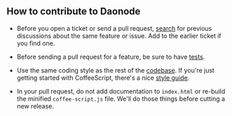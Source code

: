 ## How to contribute to Daonode

* Before you open a ticket or send a pull request, [search](https://github.com/jashkenas/coffee-script/issues) for previous discussions about the same feature or issue. Add to the earlier ticket if you find one.

* Before sending a pull request for a feature, be sure to have [tests](https://github.com/jashkenas/coffee-script/tree/master/test).

* Use the same coding style as the rest of the [codebase](https://github.com/jashkenas/coffee-script/tree/master/src). If you're just getting started with CoffeeScript, there's a nice [style guide](https://github.com/polarmobile/coffeescript-style-guide).

* In your pull request, do not add documentation to `index.html` or re-build the minified `coffee-script.js` file. We'll do those things before cutting a new release.